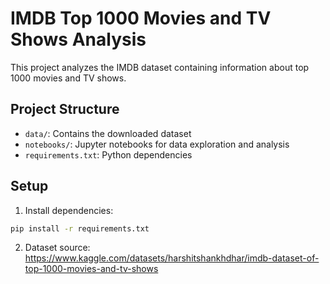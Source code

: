 # IMDB Top 1000 Movies and TV Shows Analysis

This project analyzes the IMDB dataset containing information about top 1000 movies and TV shows.

## Project Structure
- `data/`: Contains the downloaded dataset
- `notebooks/`: Jupyter notebooks for data exploration and analysis
- `requirements.txt`: Python dependencies

## Setup
1. Install dependencies:
```bash
pip install -r requirements.txt
```

2. Dataset source: https://www.kaggle.com/datasets/harshitshankhdhar/imdb-dataset-of-top-1000-movies-and-tv-shows
